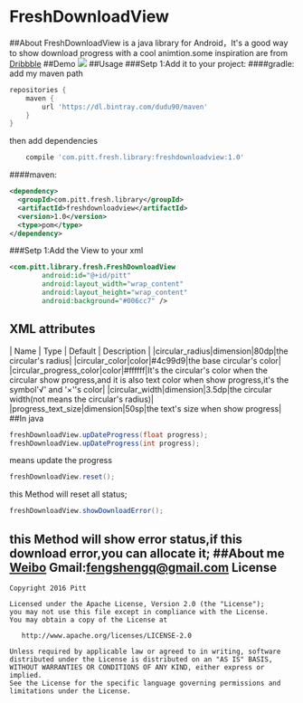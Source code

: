 # FreshDownloadView
##About
FreshDownloadView is a java library for Android，It's a good way to show download progress with a cool animtion.some inspiration are from
[Dribbble](https://dribbble.com/shots/2939772--Daily-gif-Download)
##Demo
![](https://github.com/dudu90/FreshDownloadView/blob/master/screen/screen.gif)
##Usage
###Setp 1:Add it to your project:
####gradle:
add my maven path
```groovy
repositories {
    maven {
        url 'https://dl.bintray.com/dudu90/maven'
    }
}
```
then add dependencies
```groovy
	compile 'com.pitt.fresh.library:freshdownloadview:1.0'
```
####maven:
```xml
<dependency>
  <groupId>com.pitt.fresh.library</groupId>
  <artifactId>freshdownloadview</artifactId>
  <version>1.0</version>
  <type>pom</type>
</dependency>
```
###Setp 1:Add the View to your xml
```xml
<com.pitt.library.fresh.FreshDownloadView
        android:id="@+id/pitt"
        android:layout_width="wrap_content"
        android:layout_height="wrap_content"
        android:background="#006cc7" />
```
## XML attributes
| Name | Type | Default | Description |
|circular_radius|dimension|80dp|the circular's radius|
|circular_color|color|#4c99d9|the base circular's color|
|circular_progress_color|color|#ffffff|It's the circular's color when the circular show progress,and it is also text color when show progress,it's the symbol'√' and '×''s color|
|circular_width|dimension|3.5dp|the circular width(not means the circular's radius)|
|progress_text_size|dimension|50sp|the text's size when show progress|
##In java
```java
freshDownloadView.upDateProgress(float progress);
freshDownloadView.upDateProgress(int progress);
```
means update the progress
```java
freshDownloadView.reset();
```
this Method will reset all status;
```java
freshDownloadView.showDownloadError();
```
this Method will show error status,if this download error,you can allocate it;
##About me
[Weibo](http://weibo.com/5851968288)
Gmail:fengshengq@gmail.com
License
-------

    Copyright 2016 Pitt

    Licensed under the Apache License, Version 2.0 (the "License");
    you may not use this file except in compliance with the License.
    You may obtain a copy of the License at

       http://www.apache.org/licenses/LICENSE-2.0

    Unless required by applicable law or agreed to in writing, software
    distributed under the License is distributed on an "AS IS" BASIS,
    WITHOUT WARRANTIES OR CONDITIONS OF ANY KIND, either express or implied.
    See the License for the specific language governing permissions and
    limitations under the License.